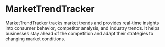 # MarketTrendTracker
MarketTrendTracker tracks market trends and provides real-time insights into consumer behavior, competitor analysis, and industry trends. It helps businesses stay ahead of the competition and adapt their strategies to changing market conditions.
